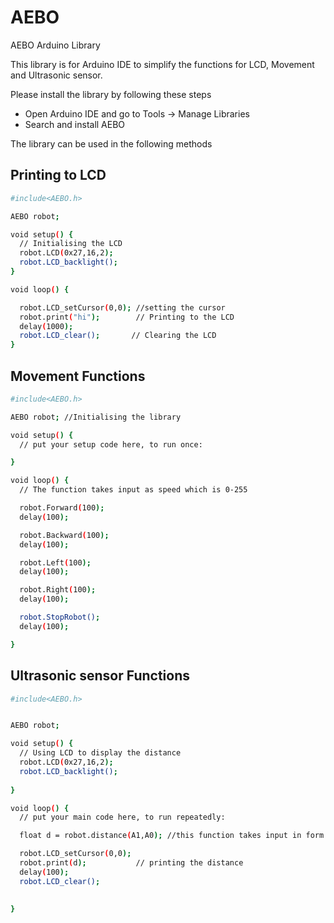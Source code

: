 # AEBO
AEBO Arduino Library

This library is for Arduino IDE to simplify the functions for LCD, Movement and Ultrasonic sensor.

Please install the library by following these steps

- Open Arduino IDE and go to Tools -> Manage Libraries
- Search and install AEBO 

The library can be used in the following methods

## Printing to LCD 

```sh
#include<AEBO.h>

AEBO robot;

void setup() {
  // Initialising the LCD 
  robot.LCD(0x27,16,2);
  robot.LCD_backlight();
}

void loop() {

  robot.LCD_setCursor(0,0); //setting the cursor
  robot.print("hi");        // Printing to the LCD
  delay(1000);
  robot.LCD_clear();       // Clearing the LCD
}
```

## Movement Functions

```sh
#include<AEBO.h>

AEBO robot; //Initialising the library

void setup() {
  // put your setup code here, to run once:

}

void loop() {
  // The function takes input as speed which is 0-255

  robot.Forward(100);
  delay(100);

  robot.Backward(100);
  delay(100);

  robot.Left(100);
  delay(100);

  robot.Right(100);
  delay(100);

  robot.StopRobot();
  delay(100);

}
```

## Ultrasonic sensor Functions

```sh
#include<AEBO.h>


AEBO robot;

void setup() {
  // Using LCD to display the distance
  robot.LCD(0x27,16,2);
  robot.LCD_backlight();
   
}

void loop() {
  // put your main code here, to run repeatedly:

  float d = robot.distance(A1,A0); //this function takes input in form of triggerpin,echopin

  robot.LCD_setCursor(0,0);
  robot.print(d);           // printing the distance
  delay(100);
  robot.LCD_clear();
  
 
}
```
